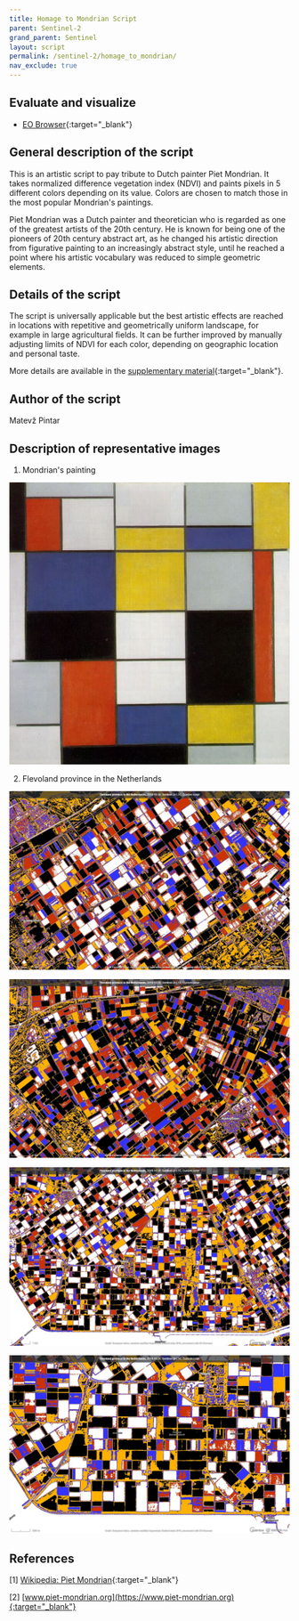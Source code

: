 ```yaml
---
title: Homage to Mondrian Script
parent: Sentinel-2
grand_parent: Sentinel
layout: script
permalink: /sentinel-2/homage_to_mondrian/
nav_exclude: true
---
```



## Evaluate and visualize   
 - [EO Browser](https://apps.sentinel-hub.com/eo-browser/?lat=52.64765&lng=5.74326&zoom=13&time=2019-10-30&preset=CUSTOM&datasource=Sentinel-2%20L1C&layers=B01,B02,B03&evalscript=dmFyIE5EVkkgPSBpbmRleCAoQjA4LCBCMDQpOyAvLyBjYWxjdWxhdGUgdGhlIGluZGV4IAoKaWYgKE5EVkkgPCAwLjEpIHsgCiAgCXJldHVybiBbMSwgMSwgMV0gLy8gd2hpdGUKfSAKaWYgKE5EVkkgPCAwLjIpIHsgCglyZXR1cm4gWzAuOCwgMC4yLCAwLl0gLy8gbmljZSByZWQKfSAKaWYgKE5EVkkgPCAwLjQpIHsKCXJldHVybiBbMC4yLCAwLjIsIDFdIC8vIG5pY2UgYmx1ZQp9CmlmIChORFZJIDwgMC42KSB7CglyZXR1cm4gWzEuLCAwLjcsIDAuXSAvLyBuaWNlIHllbGxvdwp9IAplbHNlIHsgCglyZXR1cm4gWzAsIDAsIDBdIC8vIGJsYWNrCn0%3D){:target="_blank"} 


## General description of the script

This is an artistic script to pay tribute to Dutch painter Piet Mondrian. It takes normalized difference vegetation index (NDVI) and paints pixels in 5 different colors depending on its value. Colors are chosen to match those in the most popular Mondrian's paintings.

Piet Mondrian was a Dutch painter and theoretician who is regarded as one of the greatest artists of the 20th century. He is known for being one of the pioneers of 20th century abstract art, as he changed his artistic direction from figurative painting to an increasingly abstract style, until he reached a point where his artistic vocabulary was reduced to simple geometric elements.

## Details of the script

The script is universally applicable but the best artistic effects are reached in locations with repetitive and geometrically uniform landscape, for example in large agricultural fields. It can be further improved by manually adjusting limits of NDVI for each color, depending on geographic location and personal taste.

More details are available in the [supplementary material](supplementary_material.pdf){:target="_blank"}.

## Author of the script

Matevž Pintar

## Description of representative images

1) Mondrian's painting

![Mondrian's painting](fig/composition-number-2.jpg)

2) Flevoland province in the Netherlands

![The script example 1](fig/Netherlands-1.jpg)

![The script example 2](fig/Netherlands-2.jpg)

![The script example 3](fig/Netherlands-3.jpg)

![The script example 4](fig/Netherlands-4.jpg)

## References

[1] [Wikipedia: Piet Mondrian](https://en.wikipedia.org/wiki/Piet_Mondrian){:target="_blank"} 

[2] [www.piet-mondrian.org](https://www.piet-mondrian.org){:target="_blank"}
